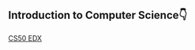 ## Introduction to Computer Science👇

[CS50 EDX](https://www.edx.org/course/introduction-computer-science-harvardx-cs50x)
